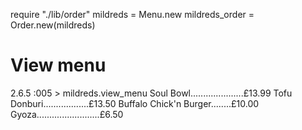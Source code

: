 require "./lib/order"
mildreds = Menu.new
mildreds_order = Order.new(mildreds)




 # View menu
2.6.5 :005 > mildreds.view_menu
Soul Bowl.....................£13.99
Tofu Donburi..................£13.50
Buffalo Chick'n Burger........£10.00
Gyoza.........................£6.50